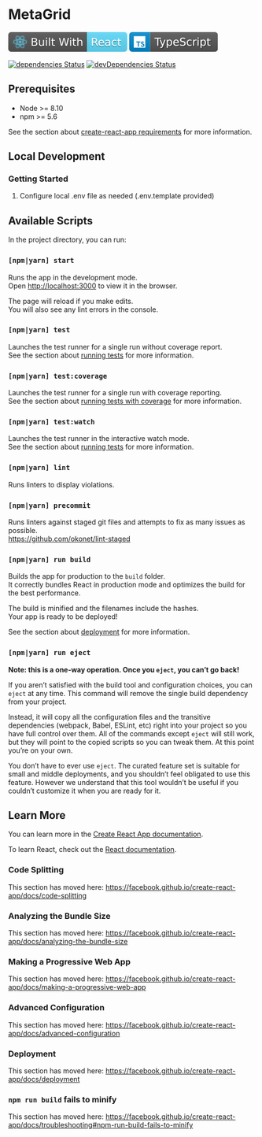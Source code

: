 # MetaGrid

[![React](src/assets/img/react_badge.svg)](https://reactjs.org/)
[![TypeScript](src/assets/img/typescript_badge.svg)](https://www.typescriptlang.org/)

[![dependencies Status](https://david-dm.org/aims-group/metagrid/status.svg?path=frontend)](https://david-dm.org/aims-group/metagrid?path=frontend)
[![devDependencies Status](https://david-dm.org/aims-group/metagrid/dev-status.svg?path=frontend)](https://david-dm.org/aims-group/metagrid?path=frontend&type=dev)

## Prerequisites

- Node >= 8.10
- npm >= 5.6

See the section about [create-react-app requirements](https://reactjs.org/docs/create-a-new-react-app.html#create-react-app) for more information.

## Local Development

### Getting Started

1. Configure local .env file as needed (.env.template provided)

## Available Scripts

In the project directory, you can run:

### `[npm|yarn] start`

Runs the app in the development mode.<br />
Open [http://localhost:3000](http://localhost:3000) to view it in the browser.

The page will reload if you make edits.<br />
You will also see any lint errors in the console.

### `[npm|yarn] test`

Launches the test runner for a single run without coverage report.<br />
See the section about [running tests](https://create-react-app.dev/docs/running-tests/) for more information.

### `[npm|yarn] test:coverage`

Launches the test runner for a single run with coverage reporting.<br />
See the section about [running tests with coverage](https://create-react-app.dev/docs/running-tests/#coverage-reporting) for more information.

### `[npm|yarn] test:watch`

Launches the test runner in the interactive watch mode.<br />
See the section about [running tests](https://create-react-app.devv/docs/running-tests/) for more information.

### `[npm|yarn] lint`

Runs linters to display violations.<br />

### `[npm|yarn] precommit`

Runs linters against staged git files and attempts to fix as many issues as possible.<br />
https://github.com/okonet/lint-staged

### `[npm|yarn] run build`

Builds the app for production to the `build` folder.<br />
It correctly bundles React in production mode and optimizes the build for the best performance.

The build is minified and the filenames include the hashes.<br />
Your app is ready to be deployed!

See the section about [deployment](https://facebook.github.io/create-react-app/docs/deployment) for more information.

### `[npm|yarn] run eject`

**Note: this is a one-way operation. Once you `eject`, you can’t go back!**

If you aren’t satisfied with the build tool and configuration choices, you can `eject` at any time. This command will remove the single build dependency from your project.

Instead, it will copy all the configuration files and the transitive dependencies (webpack, Babel, ESLint, etc) right into your project so you have full control over them. All of the commands except `eject` will still work, but they will point to the copied scripts so you can tweak them. At this point you’re on your own.

You don’t have to ever use `eject`. The curated feature set is suitable for small and middle deployments, and you shouldn’t feel obligated to use this feature. However we understand that this tool wouldn’t be useful if you couldn’t customize it when you are ready for it.

## Learn More

You can learn more in the [Create React App documentation](https://facebook.github.io/create-react-app/docs/getting-started).

To learn React, check out the [React documentation](https://reactjs.org/).

### Code Splitting

This section has moved here: https://facebook.github.io/create-react-app/docs/code-splitting

### Analyzing the Bundle Size

This section has moved here: https://facebook.github.io/create-react-app/docs/analyzing-the-bundle-size

### Making a Progressive Web App

This section has moved here: https://facebook.github.io/create-react-app/docs/making-a-progressive-web-app

### Advanced Configuration

This section has moved here: https://facebook.github.io/create-react-app/docs/advanced-configuration

### Deployment

This section has moved here: https://facebook.github.io/create-react-app/docs/deployment

### `npm run build` fails to minify

This section has moved here: https://facebook.github.io/create-react-app/docs/troubleshooting#npm-run-build-fails-to-minify
